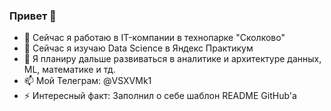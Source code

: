 ### Привет 👋

- 🔭 Сейчас я работаю в IT-компании в технопарке "Сколково"
- 🌱 Сейчас я изучаю Data Science в Яндекс Практикум
- 👯 Я планиру дальше развиваться в аналитике и архитектуре данных, ML, математике и тд.
- 📫 Мой Телеграм: @VSXVMk1
- ⚡ Интересный факт: Заполнил о себе шаблон README GitHub'а
